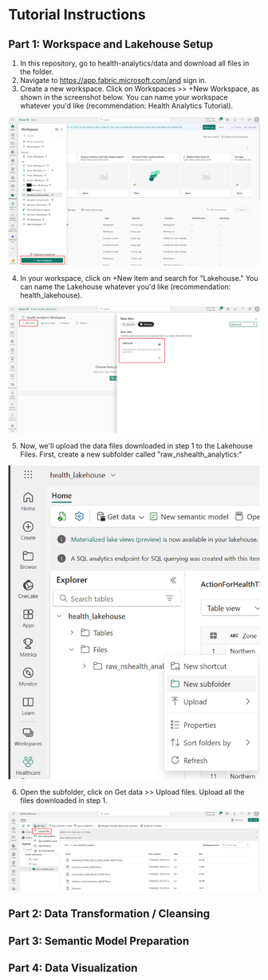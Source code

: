 # Tutorial Instructions

## Part 1: Workspace and Lakehouse Setup
1. In this repository, go to health-analytics/data and download all files in the folder.
2. Navigate to https://app.fabric.microsoft.com/and sign in.
3. Create a new workspace. Click on Workspaces >> +New Workspace, as shown in the screenshot below. You can name your workspace whatever you'd like (recommendation: Health Analytics Tutorial).

![create_workspace](1_create_workspace.png)

4. In your workspace, click on +New item and search for "Lakehouse." You can name the Lakehouse whatever you'd like (recommendation: health_lakehouse).

![create_lakehouse](2_create_lakehouse.png)

5. Now, we'll upload the data files downloaded in step 1 to the Lakehouse Files. First, create a new subfolder called "raw_nshealth_analytics:"

![create_subfolder](3_create_subfolder.png)

6. Open the subfolder, click on Get data >> Upload files. Upload all the files downloaded in step 1. 

![upload_lakehouse](4_upload_lakehouse.png)

## Part 2: Data Transformation / Cleansing

## Part 3: Semantic Model Preparation

## Part 4: Data Visualization
